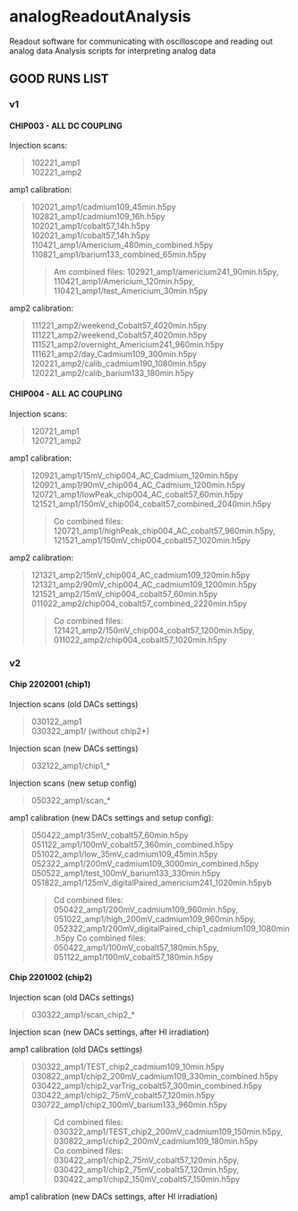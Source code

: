 # analogReadoutAnalysis

Readout software for communicating with oscilloscope and reading out analog data
Analysis scripts for interpreting analog data


## GOOD RUNS LIST

### v1

#### CHIP003 - ALL DC COUPLING

Injection scans:
> 102221_amp1  
> 102221_amp2  

amp1 calibration:
> 102021_amp1/cadmium109_45min.h5py  
> 102821_amp1/cadmium109_16h.h5py  
> 102021_amp1/cobalt57_14h.h5py  
> 102021_amp1/cobalt57_14h.h5py  
> 110421_amp1/Americium_480min_combined.h5py  
> 110821_amp1/barium133_combined_65min.h5py  
>> Am combined files: 102921_amp1/americium241_90min.h5py, 110421_amp1/Americium_120min.h5py, 110421_amp1/test_Americium_30min.h5py  


amp2 calibration:  
> 111221_amp2/weekend_Cobalt57_4020min.h5py  
> 111221_amp2/weekend_Cobalt57_4020min.h5py  
> 111521_amp2/overnight_Americium241_960min.h5py  
> 111621_amp2/day_Cadmium109_300min.h5py  
> 120221_amp2/calib_cadmium190_1080min.h5py  
> 120221_amp2/calib_barium133_180min.h5py  


#### CHIP004 - ALL AC COUPLING

Injection scans:  
> 120721_amp1  
> 120721_amp2  

amp1 calibration:  
> 120921_amp1/15mV_chip004_AC_Cadmium_120min.h5py  
> 120921_amp1/90mV_chip004_AC_Cadmium_1200min.h5py  
> 120721_amp1/lowPeak_chip004_AC_cobalt57_60min.h5py  
> 121521_amp1/150mV_chip004_cobalt57_combined_2040min.h5py  
>> Co combined files: 120721_amp1/highPeak_chip004_AC_cobalt57_960min.h5py, 121521_amp1/150mV_chip004_cobalt57_1020min.h5py  

amp2 calibration:  
> 121321_amp2/15mV_chip004_AC_cadmium109_120min.h5py  
> 121321_amp2/90mV_chip004_AC_cadmium109_1200min.h5py  
> 121521_amp2/15mV_chip004_cobalt57_60min.h5py  
> 011022_amp2/chip004_cobalt57_combined_2220min.h5py  
>> Co combined files: 121421_amp2/150mV_chip004_cobalt57_1200min.h5py, 011022_amp2/chip004_cobalt57_1020min.h5py  


### v2

#### Chip 2202001 (chip1)

Injection scans (old DACs settings)  
> 030122_amp1  
> 030322_amp1/ (without chip2*)  

Injection scan (new DACs settings)
> 032122_amp1/chip1_*

Injection scans (new setup config)  
> 050322_amp1/scan_*  

amp1 calibration (new DACs settings and setup config):
> 050422_amp1/35mV_cobalt57_60min.h5py
> 051122_amp1/100mV_cobalt57_360min_combined.h5py
> 051022_amp1/low_35mV_cadmium109_45min.h5py
> 052322_amp1/200mV_cadmium109_3000min_combined.h5py
> 050522_amp1/test_100mV_barium133_330min.h5py
> 051822_amp1/125mV_digitalPaired_americium241_1020min.h5pyb
>> Cd combined files: 050422_amp1/200mV_cadmium109_960min.h5py, 051022_amp1/high_200mV_cadmium109_960min.h5py, 052322_amp1/200mV_digitalPaired_chip1_cadmium109_1080min.h5py
>> Co combined files: 050422_amp1/100mV_cobalt57_180min.h5py, 051122_amp1/100mV_cobalt57_180min.h5py

#### Chip 2201002 (chip2)

Injection scan (old DACs settings)  
> 030322_amp1/scan_chip2_*  

Injection scan (new DACs settings, after HI irradiation)  

amp1 calibration (old DACs settings)  
> 030322_amp1/TEST_chip2_cadmium109_10min.h5py  
> 030822_amp1/chip2_200mV_cadmium109_330min_combined.h5py  
> 030422_amp1/chip2_varTrig_cobalt57_300min_combined.h5py  
> 030422_amp1/chip2_75mV_cobalt57_120min.h5py  
> 030722_amp1/chip2_100mV_barium133_960min.h5py  
>> Cd combined files: 030322_amp1/TEST_chip2_200mV_cadmium109_150min.h5py, 030822_amp1/chip2_200mV_cadmium109_180min.h5py   
>> Co combined files: 030422_amp1/chip2_75mV_cobalt57_120min.h5py, 030422_amp1/chip2_75mV_cobalt57_120min.h5py, 030422_amp1/chip2_150mV_cobalt57_150min.h5py   


amp1 calibration (new DACs settings, after HI irradiation)